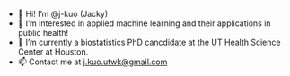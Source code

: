- 👋 Hi! I’m @j-kuo (Jacky)
- 👀 I’m interested in applied machine learning and their applications in public health! 
- 🌱 I’m currently a biostatistics PhD cancdidate at the UT Health Science Center at Houston.
- 📫 Contact me at j.kuo.utwk@gmail.com

<!---
j-kuo/j-kuo is a ✨ special ✨ repository because its `README.md` (this file) appears on your GitHub profile.
You can click the Preview link to take a look at your changes.
--->

